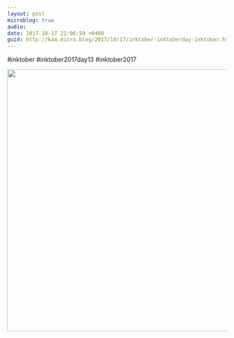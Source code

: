 ```yaml
---
layout: post
microblog: true
audio: 
date: 2017-10-17 21:06:59 +0400
guid: http://kaa.micro.blog/2017/10/17/inktober-inktoberday-inktober.html
---
```

#inktober #inktober2017day13 #inktober2017

<img src="https://micro.kaa.bz/uploads/2018/98ab5e97ad.jpg" width="600" height="600" />
